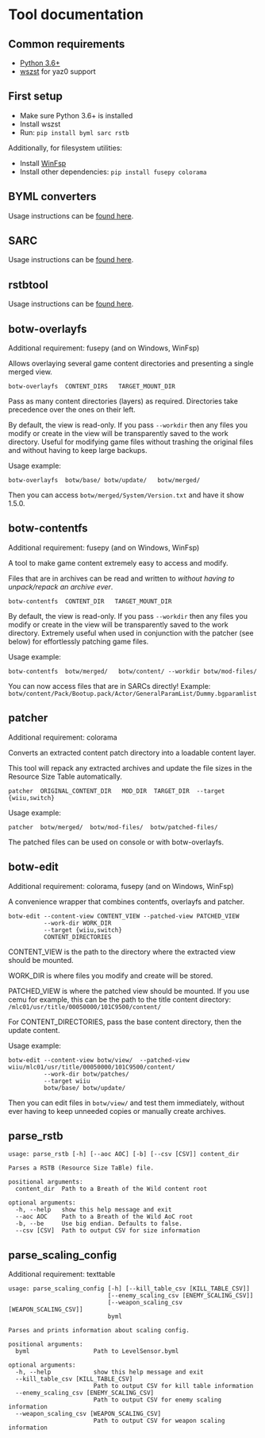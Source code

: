 # Tool documentation

## Common requirements

* [Python 3.6+](https://www.python.org/downloads/release/python-370/)
* [wszst](https://szs.wiimm.de/download.html) for yaz0 support

## First setup

* Make sure Python 3.6+ is installed
* Install wszst
* Run: `pip install byml sarc rstb`

Additionally, for filesystem utilities:

* Install [WinFsp](http://www.secfs.net/winfsp/download/)
* Install other dependencies: `pip install fusepy colorama`

## BYML converters

Usage instructions can be [found here](https://github.com/leoetlino/byml-v2/blob/master/USAGE.md).

## SARC

Usage instructions can be [found here](https://pypi.org/project/sarc/).

## rstbtool

Usage instructions can be [found here](https://pypi.org/project/rstb/).

## botw-overlayfs

Additional requirement: fusepy (and on Windows, WinFsp)

Allows overlaying several game content directories and presenting a single merged view.

    botw-overlayfs  CONTENT_DIRS   TARGET_MOUNT_DIR

Pass as many content directories (layers) as required.
Directories take precedence over the ones on their left.

By default, the view is read-only. If you pass `--workdir` then any files you modify or create
in the view will be transparently saved to the work directory. Useful for modifying game files
without trashing the original files and without having to keep large backups.

Usage example:

    botw-overlayfs  botw/base/ botw/update/   botw/merged/

Then you can access `botw/merged/System/Version.txt` and have it show 1.5.0.

## botw-contentfs

Additional requirement: fusepy (and on Windows, WinFsp)

A tool to make game content extremely easy to access and modify.

Files that are in archives can be read and written to
*without having to unpack/repack an archive ever*.

    botw-contentfs  CONTENT_DIR   TARGET_MOUNT_DIR

By default, the view is read-only. If you pass `--workdir` then any files you modify or create
in the view will be transparently saved to the work directory. Extremely useful when used
in conjunction with the patcher (see below) for effortlessly patching game files.

Usage example:

    botw-contentfs  botw/merged/   botw/content/ --workdir botw/mod-files/

You can now access files that are in SARCs directly! Example: `botw/content/Pack/Bootup.pack/Actor/GeneralParamList/Dummy.bgparamlist`

## patcher

Additional requirement: colorama

Converts an extracted content patch directory into a loadable content layer.

This tool will repack any extracted archives and update the file sizes
in the Resource Size Table automatically.

    patcher  ORIGINAL_CONTENT_DIR   MOD_DIR  TARGET_DIR  --target {wiiu,switch}

Usage example:

    patcher  botw/merged/  botw/mod-files/  botw/patched-files/

The patched files can be used on console or with botw-overlayfs.

## botw-edit

Additional requirement: colorama, fusepy (and on Windows, WinFsp)

A convenience wrapper that combines contentfs, overlayfs and patcher.

    botw-edit --content-view CONTENT_VIEW --patched-view PATCHED_VIEW
              --work-dir WORK_DIR
              --target {wiiu,switch}
              CONTENT_DIRECTORIES

CONTENT_VIEW is the path to the directory where the extracted view should be mounted.

WORK_DIR is where files you modify and create will be stored.

PATCHED_VIEW is where the patched view should be mounted. If you use cemu for example,
this can be the path to the title content directory: `/mlc01/usr/title/00050000/101C9500/content/`

For CONTENT_DIRECTORIES, pass the base content directory, then the update content.

Usage example:

    botw-edit --content-view botw/view/  --patched-view wiiu/mlc01/usr/title/00050000/101C9500/content/
              --work-dir botw/patches/
              --target wiiu
              botw/base/ botw/update/

Then you can edit files in `botw/view/` and test them immediately, without ever having to keep
unneeded copies or manually create archives.

## parse_rstb

```
usage: parse_rstb [-h] [--aoc AOC] [-b] [--csv [CSV]] content_dir

Parses a RSTB (Resource Size TaBle) file.

positional arguments:
  content_dir  Path to a Breath of the Wild content root

optional arguments:
  -h, --help   show this help message and exit
  --aoc AOC    Path to a Breath of the Wild AoC root
  -b, --be     Use big endian. Defaults to false.
  --csv [CSV]  Path to output CSV for size information
```

## parse_scaling_config

Additional requirement: texttable

```
usage: parse_scaling_config [-h] [--kill_table_csv [KILL_TABLE_CSV]]
                            [--enemy_scaling_csv [ENEMY_SCALING_CSV]]
                            [--weapon_scaling_csv [WEAPON_SCALING_CSV]]
                            byml

Parses and prints information about scaling config.

positional arguments:
  byml                  Path to LevelSensor.byml

optional arguments:
  -h, --help            show this help message and exit
  --kill_table_csv [KILL_TABLE_CSV]
                        Path to output CSV for kill table information
  --enemy_scaling_csv [ENEMY_SCALING_CSV]
                        Path to output CSV for enemy scaling information
  --weapon_scaling_csv [WEAPON_SCALING_CSV]
                        Path to output CSV for weapon scaling information
```
